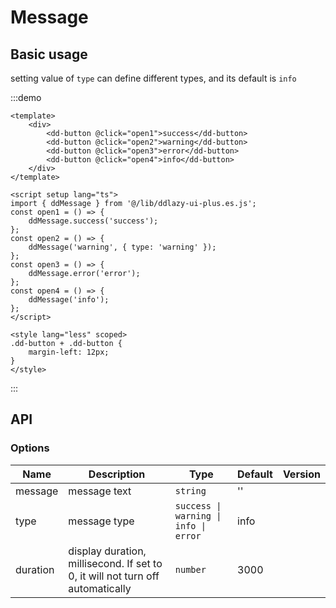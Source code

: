 # Message

## Basic usage

setting value of `type` can define different types, and its default is `info`

:::demo

```vue
<template>
	<div>
		<dd-button @click="open1">success</dd-button>
		<dd-button @click="open2">warning</dd-button>
		<dd-button @click="open3">error</dd-button>
		<dd-button @click="open4">info</dd-button>
	</div>
</template>

<script setup lang="ts">
import { ddMessage } from '@/lib/ddlazy-ui-plus.es.js';
const open1 = () => {
	ddMessage.success('success');
};
const open2 = () => {
	ddMessage('warning', { type: 'warning' });
};
const open3 = () => {
	ddMessage.error('error');
};
const open4 = () => {
	ddMessage('info');
};
</script>

<style lang="less" scoped>
.dd-button + .dd-button {
	margin-left: 12px;
}
</style>
```

:::

## API

### Options

| Name     | Description                                                                    | Type                                  | Default | Version |
| -------- | ------------------------------------------------------------------------------ | ------------------------------------- | ------- | ------- |
| message  | message text                                                                   | `string`                              | ''      |
| type     | message type                                                                   | `success \| warning \| info \| error` | info    |
| duration | display duration, millisecond. If set to 0, it will not turn off automatically | `number`                              | 3000    |
